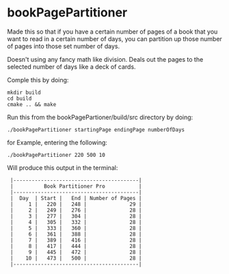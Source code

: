 # bookPagePartitioner

Made this so that if you have a certain number of pages of a book that you want to read in a certain number of days,
you can partition up those number of pages into those set number of days.

Doesn't using any fancy math like division. Deals out the pages to the selected number of days like a deck of cards.

Comple this by doing:

```
mkdir build
cd build
cmake .. && make
```

Run this from the bookPagePartioner/build/src directory by doing:

```
./bookPagePartitioner startingPage endingPage numberOfDays
```

for Example, entering the following:

```
./bookPagePartitioner 220 500 10
```
Will produce this output in the terminal:

```
 |-----------------------------------------|
 |          Book Partitioner Pro           |
 |-----------------------------------------|
 |  Day  | Start |   End | Number of Pages |
 |     1 |   220 |   248 |              29 | 
 |     2 |   249 |   276 |              28 | 
 |     3 |   277 |   304 |              28 | 
 |     4 |   305 |   332 |              28 | 
 |     5 |   333 |   360 |              28 | 
 |     6 |   361 |   388 |              28 | 
 |     7 |   389 |   416 |              28 | 
 |     8 |   417 |   444 |              28 | 
 |     9 |   445 |   472 |              28 | 
 |    10 |   473 |   500 |              28 | 
 |-----------------------------------------|
```
